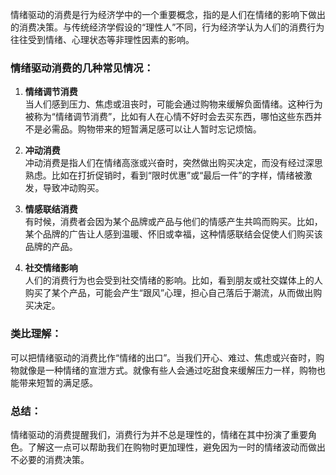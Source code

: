 情绪驱动的消费是行为经济学中的一个重要概念，指的是人们在情绪的影响下做出的消费决策。与传统经济学假设的“理性人”不同，行为经济学认为人们的消费行为往往受到情绪、心理状态等非理性因素的影响。

### 情绪驱动消费的几种常见情况：

1. **情绪调节消费**  
   当人们感到压力、焦虑或沮丧时，可能会通过购物来缓解负面情绪。这种行为被称为“情绪调节消费”，比如有人在心情不好时会去买东西，哪怕这些东西并不是必需品。购物带来的短暂满足感可以让人暂时忘记烦恼。

2. **冲动消费**  
   冲动消费是指人们在情绪高涨或兴奋时，突然做出购买决定，而没有经过深思熟虑。比如在打折促销时，看到“限时优惠”或“最后一件”的字样，情绪被激发，导致冲动购买。

3. **情感联结消费**  
   有时候，消费者会因为某个品牌或产品与他们的情感产生共鸣而购买。比如，某个品牌的广告让人感到温暖、怀旧或幸福，这种情感联结会促使人们购买该品牌的产品。

4. **社交情绪影响**  
   人们的消费行为也会受到社交情绪的影响。比如，看到朋友或社交媒体上的人购买了某个产品，可能会产生“跟风”心理，担心自己落后于潮流，从而做出购买决定。

### 类比理解：

可以把情绪驱动的消费比作“情绪的出口”。当我们开心、难过、焦虑或兴奋时，购物就像是一种情绪的宣泄方式。就像有些人会通过吃甜食来缓解压力一样，购物也能带来短暂的满足感。

### 总结：

情绪驱动的消费提醒我们，消费行为并不总是理性的，情绪在其中扮演了重要角色。了解这一点可以帮助我们在购物时更加理性，避免因为一时的情绪波动而做出不必要的消费决策。
